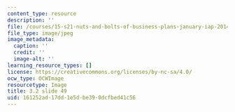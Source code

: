 ```yaml
---
content_type: resource
description: ''
file: /courses/15-s21-nuts-and-bolts-of-business-plans-january-iap-2014/161252ad17dd1e5dbe390dcfbed41c56_Slide49.JPG
file_type: image/jpeg
image_metadata:
  caption: ''
  credit: ''
  image-alt: ''
learning_resource_types: []
license: https://creativecommons.org/licenses/by-nc-sa/4.0/
ocw_type: OCWImage
resourcetype: Image
title: 3.2 slide 49
uid: 161252ad-17dd-1e5d-be39-0dcfbed41c56
---
```

